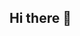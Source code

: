 ## Hi there 👋
<!--
**YKIMEG/ykimeg** is a ✨ _special_ ✨ repository because its `README.md` (this file) appears on your GitHub profile.
Here are some ideas to get you started:
Meu nome é Julia Megumi 
Estou estudando na Alura
Estou me desenvolvendo na linguagem JavaScript
Ultilizo esse espaço para minha organização e compartilhamento dos meus projetos desenvolvidos 
Pode entrar em contato comigo!
0001123913754sp@al.educacao.sp.gov.br
@0001123913754sp


![](![png-transparent-sonic-the-hedgehog-sonic-mania-knuckles-the-echidna-sega-shoe-others-blue-mammal-cat-like-mammal](https://github.com/user-attachments/assets/7c22f73c-f121-4b7a-8382-d0b733547d80))
